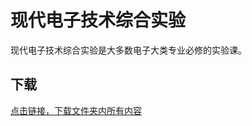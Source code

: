 # 现代电子技术综合实验

现代电子技术综合实验是大多数电子大类专业必修的实验课。

## 下载

[点击链接，下载文件夹内所有内容](https://xovee.github.io/gitzip/?https://github.com/Xovee/uestc-course/tree/main/课程目录/现代电子技术综合实验)
